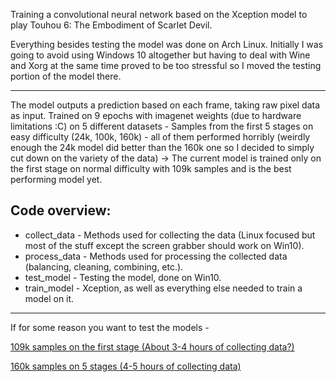 Training a convolutional neural network based on the Xception model to play Touhou 6: The Embodiment of Scarlet Devil.

Everything besides testing the model was done on Arch Linux. Initially I was going to avoid using Windows 10 altogether but having
to deal with Wine and Xorg at the same time proved to be too stressful so I moved the testing portion of the model there.

----
The model outputs a prediction based on each frame, taking raw pixel data as input. Trained on 9 epochs with imagenet weights (due to hardware limitations :C)
on 5 different datasets - Samples from the first 5 stages on easy difficulty (24k, 100k, 160k) - all of them performed horribly 
(weirdly enough the 24k model did better than the 160k one so I decided to simply cut down on the variety of the data) -> 
The current model is trained
only on the first stage on normal difficulty with 109k samples and is the best performing model yet.
## Code overview:
- collect_data - Methods used for collecting the data (Linux focused but most of the stuff except the screen grabber should work on Win10).
- process_data - Methods used for processing the collected data (balancing, cleaning, combining, etc.).
- test_model - Testing the model, done on Win10.
- train_model - Xception, as well as everything else needed to train a model on it.

----

If for some reason you want to test the models -

[109k samples on the first stage (About 3-4 hours of collecting data?)](https://mega.nz/file/tJFlnA6Q#cwMlKk_r8BsGU5fiUXQt58pu_2Y2lFlNbVrhS6BkCPg)

[160k samples on 5 stages (4-5 hours of collecting data)](https://mega.nz/file/cEUHGCQD#MbKRk03kk0L9txxDuSY4RnkQ-LX15hHclKzdVuG34GE)
